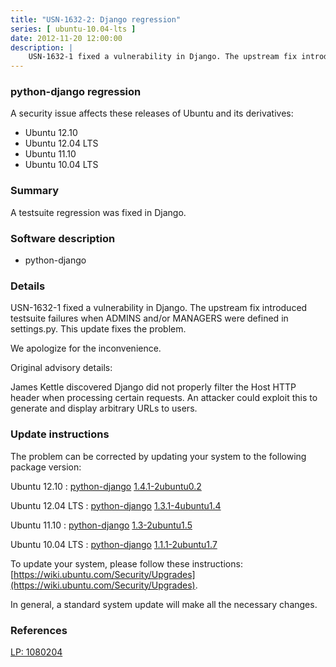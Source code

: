```yaml
---
title: "USN-1632-2: Django regression"
series: [ ubuntu-10.04-lts ]
date: 2012-11-20 12:00:00
description: |
    USN-1632-1 fixed a vulnerability in Django. The upstream fix introduced testsuite failures when ADMINS and/or MANAGERS were defined in settings.py. This update fixes the problem.
--- 
```

 
### python-django regression

A security issue affects these releases of Ubuntu and its derivatives:

* Ubuntu 12.10
* Ubuntu 12.04 LTS
* Ubuntu 11.10
* Ubuntu 10.04 LTS

### Summary

A testsuite regression was fixed in Django. 

### Software description

* python-django 

### Details

USN-1632-1 fixed a vulnerability in Django. The upstream fix introduced testsuite failures when ADMINS and/or MANAGERS were defined in settings.py. This update fixes the problem.

We apologize for the inconvenience.

Original advisory details:

 James Kettle discovered Django did not properly filter the Host HTTP header when processing certain requests. An attacker could exploit this to generate and display arbitrary URLs to users. 

### Update instructions

The problem can be corrected by updating your system to the following package version:

Ubuntu 12.10
 : [python-django](https://launchpad.net/ubuntu/+source/python-django) <span> [1.4.1-2ubuntu0.2](https://launchpad.net/ubuntu/+source/python-django/1.4.1-2ubuntu0.2) </span> 

Ubuntu 12.04 LTS
 : [python-django](https://launchpad.net/ubuntu/+source/python-django) <span> [1.3.1-4ubuntu1.4](https://launchpad.net/ubuntu/+source/python-django/1.3.1-4ubuntu1.4) </span> 

Ubuntu 11.10
 : [python-django](https://launchpad.net/ubuntu/+source/python-django) <span> [1.3-2ubuntu1.5](https://launchpad.net/ubuntu/+source/python-django/1.3-2ubuntu1.5) </span> 

Ubuntu 10.04 LTS
 : [python-django](https://launchpad.net/ubuntu/+source/python-django) <span> [1.1.1-2ubuntu1.7](https://launchpad.net/ubuntu/+source/python-django/1.1.1-2ubuntu1.7) </span> 

To update your system, please follow these instructions: [https://wiki.ubuntu.com/Security/Upgrades](https://wiki.ubuntu.com/Security/Upgrades).

In general, a standard system update will make all the necessary changes. 

### References

 [LP: 1080204](https://launchpad.net/bugs/1080204)
 
